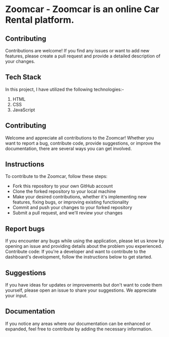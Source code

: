 # Zoomcar - Zoomcar is an online Car Rental platform.

## Contributing
Contributions are welcome! If you find any issues or want to add new features, please create a pull request and provide a detailed description of your changes.

## Tech Stack
In this project, I have utilized the following technologies:-

1. HTML
2. CSS
3. JavaScript
   
## Contributing
Welcome and appreciate all contributions to the Zoomcar! Whether you want to report a bug, contribute code, provide suggestions, or improve the documentation, there are several ways you can get involved.

## Instructions
To contribute to the Zoomcar, follow these steps:

- Fork this repository to your own GitHub account
- Clone the forked repository to your local machine
- Make your desired contributions, whether it's implementing new features, fixing bugs, or improving existing functionality
- Commit and push your changes to your forked repository
- Submit a pull request, and we'll review your changes

## Report bugs
If you encounter any bugs while using the application, please let us know by opening an issue and providing details about the problem you experienced.
Contribute code: If you're a developer and want to contribute to the dashboard's development, follow the instructions below to get started.

## Suggestions
If you have ideas for updates or improvements but don't want to code them yourself, please open an issue to share your suggestions. We appreciate your input.

## Documentation
If you notice any areas where our documentation can be enhanced or expanded, feel free to contribute by adding the necessary information.
